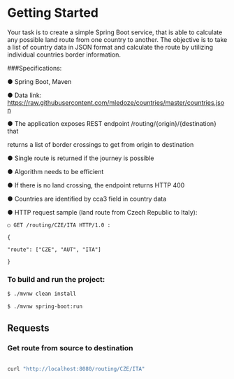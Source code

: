 # Getting Started


Your task is to create a simple Spring Boot service, that is able to calculate any possible land route from one country to another. The objective is to take a list of country data in JSON format and calculate the route by utilizing individual countries border information.

###Specifications:

● Spring Boot, Maven

● Data link: https://raw.githubusercontent.com/mledoze/countries/master/countries.json

● The application exposes REST endpoint /routing/{origin}/{destination} that

returns a list of border crossings to get from origin to destination

● Single route is returned if the journey is possible

● Algorithm needs to be efficient

● If there is no land crossing, the endpoint returns HTTP 400

● Countries are identified by cca3 field in country data

● HTTP request sample (land route from Czech Republic to Italy):

    ○ GET /routing/CZE/ITA HTTP/1.0 :

    {
    
    "route": ["CZE", "AUT", "ITA"]
    
    }


### To build and run the project:

```bash
$ ./mvnw clean install

$ ./mvnw spring-boot:run
```


## Requests

### Get route from source to destination
```bash

curl "http://localhost:8080/routing/CZE/ITA" 

```
